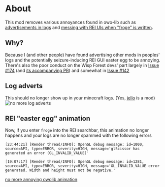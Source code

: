 # About
This mod removes various annoyances found in owo-lib such as [advertisements in logs](https://github.com/wisp-forest/owo-lib/blob/1.20/src/main/java/io/wispforest/owo/util/Wisdom.java#L22) and [messing with REI UIs when "froge" is written](https://github.com/wisp-forest/owo-lib/blob/1.20/src/main/java/io/wispforest/owo/compat/rei/OwoReiPlugin.java#L139).

## Why?
Because I (and other people) have found advertising other mods in peoples' logs and the potentially seizure-inducing REI GUI easter egg to be annoying. There's also the poor conduct on the Wisp Forest devs' part largely in [Issue #174](https://web.archive.org/web/20231003000254/https://github.com/wisp-forest/owo-lib/issues/174) (and [its accompanying PR](https://web.archive.org/web/20231003064953/https://github.com/wisp-forest/owo-lib/pull/175/files)) and somewhat in [Issue #142](https://web.archive.org/web/20231003000552/https://github.com/wisp-forest/owo-lib/issues/142)

## Log adverts
This should no longer show up in your minecraft logs. (Yes, [jello](https://modrinth.com/mod/jello) is a mod)
![no more log adverts](https://github.com/woodiertexas/owolib-annoyance-remover/assets/17211100/6fa69797-92dc-4c9d-a403-318a2f0032e6)


## REI "easter egg" animation
Now, if you enter `froge` into the REI searchbar, this animation no longer happens and your logs are no longer spammed with the following errors
```
[23:44:21] [Render thread/INFO]: OpenGL debug message: id=1000, source=API, type=ERROR, severity=HIGH, message='glScissor has generated an error (GL_INVALID_VALUE)'
```
```
[19:07:17] [Render thread/INFO]: OpenGL debug message: id=1281, source=API, type=ERROR, severity=HIGH, message='GL_INVALID_VALUE error generated. Width and height must not be negative.'
```
[no more annoying owolib animation](https://github.com/woodiertexas/owolib-annoyance-remover/assets/17211100/9d2bd159-8658-45b2-9af9-3490a43021e5)
